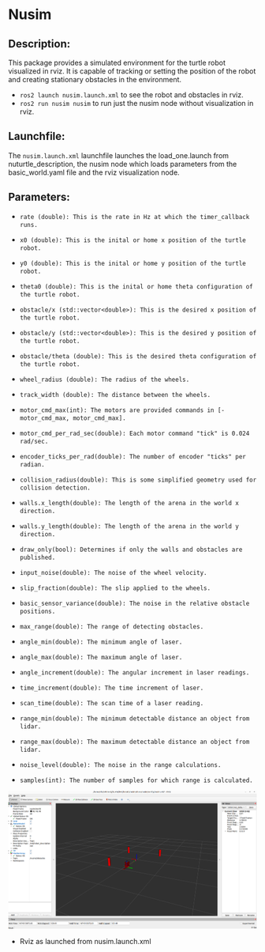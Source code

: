 # Nusim
## Description:
This package provides a simulated environment for the turtle robot visualized in rviz. It is capable of tracking or setting the position of the robot and creating stationary obstacles in the environment.
* `ros2 launch nusim.launch.xml` to see the robot and obstacles in rviz.
* `ros2 run nusim nusim` to run just the nusim node without visualization in rviz.
## Launchfile:
The `nusim.launch.xml` launchfile launches the load_one.launch from nuturtle_description, the nusim node which loads parameters from the basic_world.yaml file and the rviz visualization node.
## Parameters:
*     rate (double): This is the rate in Hz at which the timer_callback runs.
*     x0 (double): This is the inital or home x position of the turtle robot.
*     y0 (double): This is the inital or home y position of the turtle robot.
*     theta0 (double): This is the inital or home theta configuration of the turtle robot.
*     obstacle/x (std::vector<double>): This is the desired x position of the turtle robot.
*     obstacle/y (std::vector<double>): This is the desired y position of the turtle robot.
*     obstacle/theta (double): This is the desired theta configuration of the turtle robot.
*     wheel_radius (double): The radius of the wheels.
*     track_width (double): The distance between the wheels.
*     motor_cmd_max(int): The motors are provided commands in [-motor_cmd_max, motor_cmd_max].
*     motor_cmd_per_rad_sec(double): Each motor command "tick" is 0.024 rad/sec.
*     encoder_ticks_per_rad(double): The number of encoder "ticks" per radian.
*     collision_radius(double): This is some simplified geometry used for collision detection.
*     walls.x_length(double): The length of the arena in the world x direction.
*     walls.y_length(double): The length of the arena in the world y direction.
*     draw_only(bool): Determines if only the walls and obstacles are published.
*     input_noise(double): The noise of the wheel velocity.
*     slip_fraction(double): The slip applied to the wheels.
*     basic_sensor_variance(double): The noise in the relative obstacle positions.
*     max_range(double): The range of detecting obstacles.
*     angle_min(double): The minimum angle of laser.
*     angle_max(double): The maximum angle of laser.
*     angle_increment(double): The angular increment in laser readings.
*     time_increment(double): The time increment of laser.
*     scan_time(double): The scan time of a laser reading.
*     range_min(double): The minimum detectable distance an object from lidar.
*     range_max(double): The maximum detectable distance an object from lidar.
*     noise_level(double): The noise in the range calculations.
*     samples(int): The number of samples for which range is calculated.
![](images/nusim1.png)
* Rviz as launched from nusim.launch.xml


